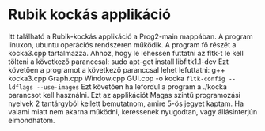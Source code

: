 # Rubik kockás applikáció
Itt található a Rubik-kockás applikáció a Prog2-main mappában. A program linuxon, ubuntu operációs rendszeren működik.
A program fő részét a kocka3.cpp tartalmazza.
Ahhoz, hogy le lehessen futtatni az fltk-t le kell tölteni a következő paranccsal: sudo apt-get install libfltk1.1-dev
Ezt követően a programot a következő paranccsal lehet lefuttatni: g++ kocka3.cpp Graph.cpp Window.cpp GUI.cpp -o kocka `fltk-config --ldflags --use-images`
Ezt követően ha lefordul a program a ./kocka parancsot kell használni.
Ezt az applikációt Magas szintű programozási nyelvek 2 tantárgyból kellett bemutatnom, amire 5-ös jegyet kaptam.
Ha valami miatt nem akarna működni, keressenek nyugodtan, vagy állásinterjún elmondhatom.
